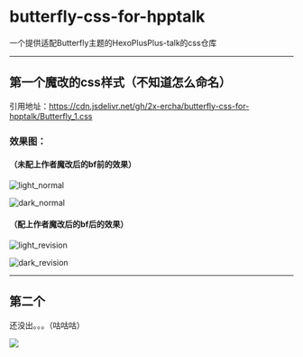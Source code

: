 # butterfly-css-for-hpptalk

一个提供适配Butterfly主题的HexoPlusPlus-talk的css仓库

--------

## 第一个魔改的css样式（不知道怎么命名）

引用地址：https://cdn.jsdelivr.net/gh/2x-ercha/butterfly-css-for-hpptalk/Butterfly_1.css

### 效果图：

#### （未配上作者魔改后的bf前的效果）

![light_normal](https://cdn.jsdelivr.net/gh/2X-ercha/picture-bed@master/1612706582000.png)

![dark_normal](https://cdn.jsdelivr.net/gh/2X-ercha/picture-bed@master/1612706593000.png)

#### （配上作者魔改后的bf后的效果）

![light_revision](https://cdn.jsdelivr.net/gh/2X-ercha/picture-bed@master/1612707007000.png)

![dark_revision](https://cdn.jsdelivr.net/gh/2X-ercha/picture-bed@master/1612707030000.png)

--------

## 第二个

还没出。。。（咕咕咕）

![](https://cdn.jsdelivr.net/gh/2x-ercha/twikoo-magic/image/baitian/file_6574840.webp)
